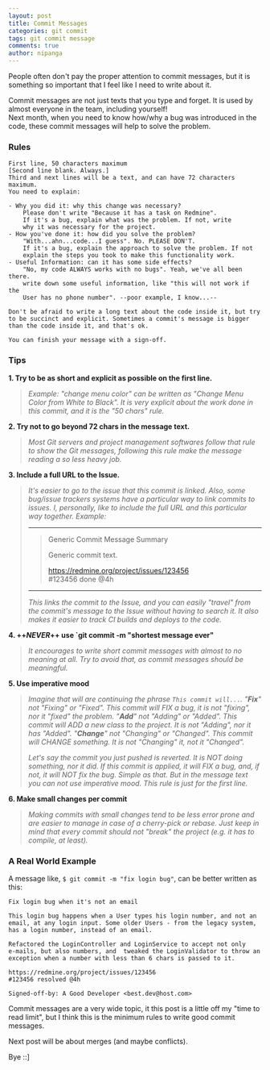 ```yaml
---
layout: post
title: Commit Messages
categories: git commit
tags: git commit message
comments: true
author: nipanga
---
```

People often don't pay the proper attention to commit messages, but it is something so important that I feel like I need to write about it.
  
Commit messages are not just texts that you type and forget. It is used by almost everyone in the team, including yourself!  
Next month, when you need to know how/why a bug was introduced in the code, these commit messages will help to solve the problem.  

### Rules

```
First line, 50 characters maximum
[Second line blank. Always.]
Third and next lines will be a text, and can have 72 characters maximum.
You need to explain:

- Why you did it: why this change was necessary? 
    Please don't write "Because it has a task on Redmine".
    If it's a bug, explain what was the problem. If not, write
    why it was necessary for the project.
- How you've done it: how did you solve the problem?
    "With...ahn...code...I guess". No. PLEASE DON'T.
    If it's a bug, explain the approach to solve the problem. If not 
    explain the steps you took to make this functionality work.
- Useful Information: can it has some side effects?
    "No, my code ALWAYS works with no bugs". Yeah, we've all been there.
    write down some useful information, like "this will not work if the 
    User has no phone number". --poor example, I know...--

Don't be afraid to write a long text about the code inside it, but try 
to be succinct and explicit. Sometimes a commit's message is bigger 
than the code inside it, and that's ok.

You can finish your message with a sign-off.
```

### Tips

**1. Try to be as short and explicit as possible on the first line.**
> _Example: "change menu color" can be written as "Change Menu Color from White to Black".
It is very explicit about the work done in this commit, and it is the "50 chars" rule._

**2. Try not to go beyond 72 chars in the message text.**
> _Most Git servers and project management softwares follow that rule to show the Git messages, following this rule make the message reading a so less heavy job._

**3. Include a full URL to the Issue.**
> _It's easier to go to the issue that this commit is linked. Also, some bug/issue trackers systems have a particular way to link commits to issues. I, personally, like to include the full URL and this particular way together.
Example:_
>
> ---
>> Generic Commit Message Summary  
>>  
>> Generic commit text.  
>>  
>> https://redmine.org/project/issues/123456  
>> \#123456 done @4h  
>
> ---
> _This links the commit to the Issue, and you can easily "travel" from the commit's message to the Issue without having to search it.
It also makes it easier to track CI builds and deploys to the code._

**4. ++_NEVER_++ use `git commit -m "shortest message ever"**
> _It encourages to write short commit messages with almost to no meaning at all. Try to avoid that, as commit messages should be meaningful._

**5. Use imperative mood**
> _Imagine that will are continuing the phrase `This commit will...`.
"**Fix**" not "Fixing" or "Fixed". This commit will FIX a bug, it is not "fixing", nor it "fixed" the problem.
"**Add**" not "Adding" or "Added". This commit will ADD a new class to the project. It is not "Adding", nor it has "Added".
"**Change**" not "Changing" or "Changed". This commit will CHANGE something. It is not "Changing" it, not it "Changed"._
> 
> _Let's say the commit you just pushed is reverted. It is NOT doing something, nor it did. If this commit is applied, it will FIX a bug, and, if not, it will NOT fix the bug. Simple as that.
But in the message text you can not use imperative mood. This rule is just for the first line._

**6. Make small changes per commit**
> _Making commits with small changes tend to be less error prone and are easier to manage in case of a cherry-pick or rebase. Just keep in mind that every commit should not "break" the project (e.g. it has to compile, at least)._

### A Real World Example

A message like, `$ git commit -m "fix login bug"`, can be better written as this:
  
```
Fix login bug when it's not an email

This login bug happens when a User types his login number, and not an 
email, at any login input. Some older Users - from the legacy system, 
has a login number, instead of an email.

Refactored the LoginController and LoginService to accept not only 
e-mails, but also numbers, and  tweaked the LoginValidator to throw an 
exception when a number with less than 6 chars is passed to it.

https://redmine.org/project/issues/123456
#123456 resolved @4h

Signed-off-by: A Good Developer <best.dev@host.com>
```

Commit messages are a very wide topic, it this post is a little off my "time to read limit", but I think this is the minimum rules to write good commit messages.

Next post will be about merges (and maybe conflicts).


Bye ::]